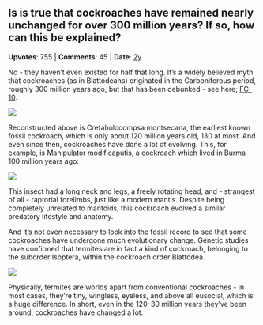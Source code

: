 ## Is is true that cockroaches have remained nearly unchanged for over 300 million years? If so, how can this be explained?
    
**Upvotes**: 755 | **Comments**: 45 | **Date**: [2y](https://www.quora.com/Is-is-true-that-cockroaches-have-remained-nearly-unchanged-for-over-300-million-years-If-so-how-can-this-be-explained/answer/Gary-Meaney)

No - they haven’t even existed for half that long. It’s a widely believed myth that cockroaches (as in Blattodeans) originated in the Carboniferous period, roughly 300 million years ago, but that has been debunked - see here; [FC-10](https://palaeo-electronica.org/content/fc-10 "palaeo-electronica.org").

![](https://qph.fs.quoracdn.net/main-qimg-d9dd8864d11c6f9f92fdcb8ee9c1dce6-pjlq)

Reconstructed above is Cretaholocompsa montsecana, the earliest known fossil cockroach, which is only about 120 million years old, 130 at most. And even since then, cockroaches have done a lot of evolving. This, for example, is Manipulator modificaputis, a cockroach which lived in Burma 100 million years ago:

![](https://qph.fs.quoracdn.net/main-qimg-99c128128e53b0ef329513d1aa7ac957-lq)

This insect had a long neck and legs, a freely rotating head, and - strangest of all - raptorial forelimbs, just like a modern mantis. Despite being completely unrelated to mantoids, this cockroach evolved a similar predatory lifestyle and anatomy.

And it’s not even necessary to look into the fossil record to see that some cockroaches have undergone much evolutionary change. Genetic studies have confirmed that termites are in fact a kind of cockroach, belonging to the suborder Isoptera, within the cockroach order Blattodea.

![](https://qph.fs.quoracdn.net/main-qimg-f4eaf6f39c98bb28c5fb6fa78b85b21d-lq)

Physically, termites are worlds apart from conventional cockroaches - in most cases, they’re tiny, wingless, eyeless, and above all eusocial, which is a huge difference. In short, even in the 120–30 million years they’ve been around, cockroaches have changed a lot.

